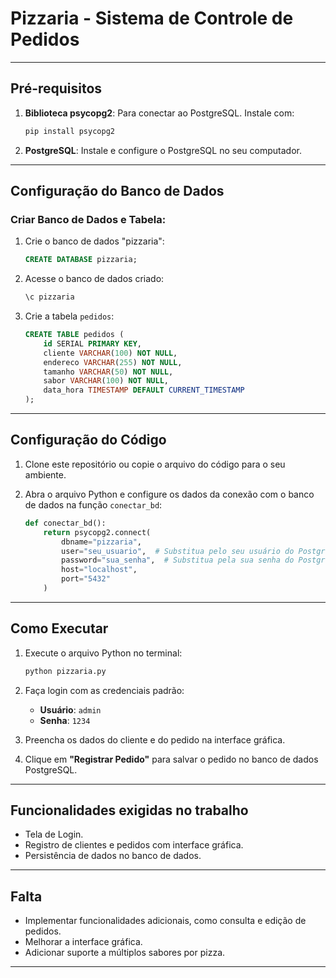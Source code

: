 # Pizzaria - Sistema de Controle de Pedidos

---

## **Pré-requisitos**

1. **Biblioteca psycopg2**: Para conectar ao PostgreSQL. Instale com:
   ```bash
   pip install psycopg2
   ```
2. **PostgreSQL**: Instale e configure o PostgreSQL no seu computador.

---

## **Configuração do Banco de Dados**

### Criar Banco de Dados e Tabela:
1. Crie o banco de dados "pizzaria":
   ```sql
   CREATE DATABASE pizzaria;
   ```

2. Acesse o banco de dados criado:
   ```sql
   \c pizzaria
   ```

3. Crie a tabela `pedidos`:
   ```sql
   CREATE TABLE pedidos (
       id SERIAL PRIMARY KEY,
       cliente VARCHAR(100) NOT NULL,
       endereco VARCHAR(255) NOT NULL,
       tamanho VARCHAR(50) NOT NULL,
       sabor VARCHAR(100) NOT NULL,
       data_hora TIMESTAMP DEFAULT CURRENT_TIMESTAMP
   );
   ```
---

## **Configuração do Código**

1. Clone este repositório ou copie o arquivo do código para o seu ambiente.

2. Abra o arquivo Python e configure os dados da conexão com o banco de dados na função `conectar_bd`:
   ```python
   def conectar_bd():
       return psycopg2.connect(
           dbname="pizzaria",
           user="seu_usuario",  # Substitua pelo seu usuário do PostgreSQL
           password="sua_senha",  # Substitua pela sua senha do PostgreSQL
           host="localhost",
           port="5432"
       )
   ```
---

## **Como Executar**

1. Execute o arquivo Python no terminal:
   ```bash
   python pizzaria.py
   ```

2. Faça login com as credenciais padrão:
   - **Usuário**: `admin`
   - **Senha**: `1234`

3. Preencha os dados do cliente e do pedido na interface gráfica.

4. Clique em **"Registrar Pedido"** para salvar o pedido no banco de dados PostgreSQL.

---

## **Funcionalidades exigidas no trabalho**
- Tela de Login.
- Registro de clientes e pedidos com interface gráfica.
- Persistência de dados no banco de dados.

---

## **Falta**
- Implementar funcionalidades adicionais, como consulta e edição de pedidos.
- Melhorar a interface gráfica.
- Adicionar suporte a múltiplos sabores por pizza.

---

